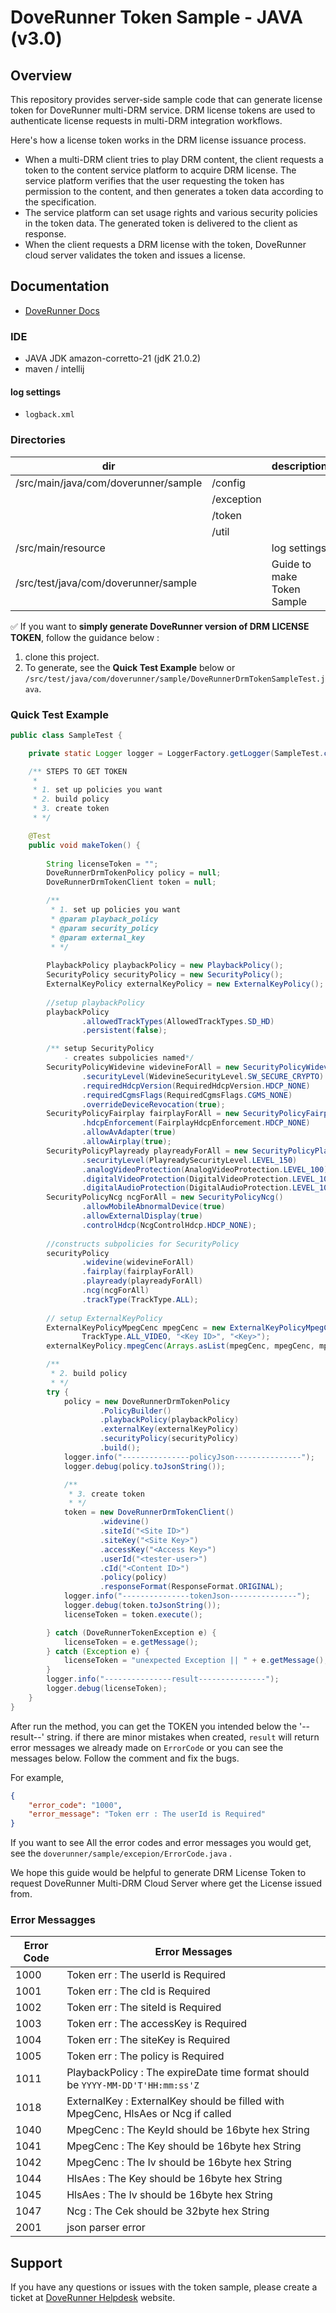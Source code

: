 # DoveRunner Token Sample - JAVA (v3.0)

## Overview

This repository provides server-side sample code that can generate license token for DoveRunner multi-DRM service. DRM license tokens are used to authenticate license requests in multi-DRM integration workflows.

Here's how a license token works in the DRM license issuance process.
- When a multi-DRM client tries to play DRM content, the client requests a token to the content service platform to acquire DRM license. The service platform verifies that the user requesting the token has permission to the content, and then generates a token data according to the specification.
- The service platform can set usage rights and various security policies in the token data. The generated token is delivered to the client as response.
- When the client requests a DRM license with the token, DoveRunner cloud server validates the token and issues a license.

## Documentation

- [DoveRunner Docs](https://doverunner.com/docs/)


### IDE

- JAVA JDK amazon-corretto-21  (jdK 21.0.2)
- maven / intellij



#### log settings

- `logback.xml`



### Directories

| dir                                  |            | description                |
|--------------------------------------| ---------- | -------------------------- |
| /src/main/java/com/doverunner/sample | /config    |                            |
|                                      | /exception |                            |
|                                      | /token     |                            |
|                                      | /util      |                            |
| /src/main/resource                   |            | log settings               |
| /src/test/java/com/doverunner/sample   |            | Guide to make Token Sample |

✅ If you want to **simply generate DoveRunner version of DRM LICENSE TOKEN**, follow the guidance below :

1. clone this project.
2. To generate, see the **Quick Test Example** below or `/src/test/java/com/doverunner/sample/DoveRunnerDrmTokenSampleTest.java`.





### Quick Test Example

```java
public class SampleTest {

    private static Logger logger = LoggerFactory.getLogger(SampleTest.class);

    /** STEPS TO GET TOKEN
     * 
     * 1. set up policies you want
     * 2. build policy
     * 3. create token
     * */

    @Test
    public void makeToken() {
        
        String licenseToken = "";
        DoveRunnerDrmTokenPolicy policy = null;
        DoveRunnerDrmTokenClient token = null;

        /**
         * 1. set up policies you want
         * @param playback_policy
         * @param security_policy
         * @param external_key
         * */
        
        PlaybackPolicy playbackPolicy = new PlaybackPolicy();
        SecurityPolicy securityPolicy = new SecurityPolicy();
        ExternalKeyPolicy externalKeyPolicy = new ExternalKeyPolicy();
        
        //setup playbackPolicy
        playbackPolicy
                .allowedTrackTypes(AllowedTrackTypes.SD_HD)
                .persistent(false);

        /** setup SecurityPolicy
            - creates subpolicies named*/
        SecurityPolicyWidevine widevineForAll = new SecurityPolicyWidevine()
                .securityLevel(WidevineSecurityLevel.SW_SECURE_CRYPTO)
                .requiredHdcpVersion(RequiredHdcpVersion.HDCP_NONE)
                .requiredCgmsFlags(RequiredCgmsFlags.CGMS_NONE)
                .overrideDeviceRevocation(true);
        SecurityPolicyFairplay fairplayForAll = new SecurityPolicyFairplay()
                .hdcpEnforcement(FairplayHdcpEnforcement.HDCP_NONE)
                .allowAvAdapter(true)
                .allowAirplay(true);
        SecurityPolicyPlayready playreadyForAll = new SecurityPolicyPlayready()
                .securityLevel(PlayreadySecurityLevel.LEVEL_150)
                .analogVideoProtection(AnalogVideoProtection.LEVEL_100)
                .digitalVideoProtection(DigitalVideoProtection.LEVEL_100)
                .digitalAudioProtection(DigitalAudioProtection.LEVEL_100);
        SecurityPolicyNcg ncgForAll = new SecurityPolicyNcg()
                .allowMobileAbnormalDevice(true)
                .allowExternalDisplay(true)
                .controlHdcp(NcgControlHdcp.HDCP_NONE);
        
        //constructs subpolicies for SecurityPolicy
        securityPolicy
                .widevine(widevineForAll)
                .fairplay(fairplayForAll)
                .playready(playreadyForAll)
                .ncg(ncgForAll)
                .trackType(TrackType.ALL);
     
        // setup ExternalKeyPolicy
        ExternalKeyPolicyMpegCenc mpegCenc = new ExternalKeyPolicyMpegCenc(
                TrackType.ALL_VIDEO, "<Key ID>", "<Key>");
        externalKeyPolicy.mpegCenc(Arrays.asList(mpegCenc, mpegCenc, mpegCenc));

        /**
         * 2. build policy
         * */
        try {
            policy = new DoveRunnerDrmTokenPolicy
                    .PolicyBuilder()
                    .playbackPolicy(playbackPolicy)
                    .externalKey(externalKeyPolicy)
                    .securityPolicy(securityPolicy)
                    .build();
            logger.info("---------------policyJson---------------");
            logger.debug(policy.toJsonString());

            /**
             * 3. create token
             * */
            token = new DoveRunnerDrmTokenClient()
                	.widevine()
                    .siteId("<Site ID>")
                    .siteKey("<Site Key>")
                    .accessKey("<Access Key>")
                    .userId("<tester-user>")
                	.cId("<Content ID>")
                    .policy(policy)
                    .responseFormat(ResponseFormat.ORIGINAL);
            logger.info("---------------tokenJson---------------");
            logger.debug(token.toJsonString());
            licenseToken = token.execute();

        } catch (DoveRunnerTokenException e) {
            licenseToken = e.getMessage();
        } catch (Exception e) {
            licenseToken = "unexpected Exception || " + e.getMessage();
        }
        logger.info("---------------result---------------");
        logger.debug(licenseToken);
    }
}
```

After run the method, you can get the TOKEN you intended below the '--result--' string.  if there are minor mistakes when created, `result` will return error messages we already made on  `ErrorCode` or you can see the messages below. Follow the comment and fix the bugs. 

For example, 

```json
{
    "error_code": "1000",
    "error_message": "Token err : The userId is Required"
}
```

If you want to see All the error codes and error messages you would get, see the `doverunner/sample/excepion/ErrorCode.java` . 





We hope this guide would be helpful to generate DRM License Token to request DoveRunner Multi-DRM Cloud Server where get the License issued from.







### Error Messagges

| Error Code | Error Messages                                               |
| ---------- | ------------------------------------------------------------ |
| 1000       | Token err : The userId is Required                           |
| 1001       | Token err : The cId is Required                              |
| 1002       | Token err : The siteId is Required                           |
| 1003       | Token err : The accessKey is Required                        |
| 1004       | Token err : The siteKey is Required                          |
| 1005       | Token err : The policy is Required                           |
| 1011       | PlaybackPolicy : The expireDate time format should be `YYYY-MM-DD'T'HH:mm:ss'Z` |
| 1018       | ExternalKey : ExternalKey should be filled with MpegCenc, HlsAes or Ncg if called |
| 1040       | MpegCenc : The KeyId should be 16byte hex String             |
| 1041       | MpegCenc : The Key should be 16byte hex String               |
| 1042       | MpegCenc : The Iv should be 16byte hex String                |
| 1044       | HlsAes : The Key should be 16byte hex String                 |
| 1045       | HlsAes : The Iv should be 16byte hex String                  |
| 1047       | Ncg : The Cek should be 32byte hex String                    |
| 2001       | json parser error                                            |


## Support

If you have any questions or issues with the token sample, please create a ticket at [DoveRunner Helpdesk](https://support.doverunner.com) website.